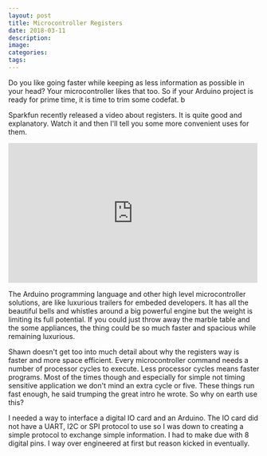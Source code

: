 ```yaml
---
layout: post
title: Microcontroller Registers
date: 2018-03-11
description: 
image: 
categories:
tags:
---
```


Do you like going faster while keeping as less information as possible in your head? Your microcontroller likes that too.
So if your Arduino project is ready for prime time, it is time to trim some codefat. b

Sparkfun recently released a video about registers. It is quite good and explanatory. Watch it and then I'll tell you some more convenient uses for them.

<iframe width="500" height="281" src="https://www.youtube.com/embed/6q1yEb_ukw8" frameborder="0" allow="autoplay; encrypted-media" allowfullscreen></iframe> 

<!--more-->

The Arduino programming language and other high level microcontroller solutions, are like luxurious trailers for embeded developers. It has all the beautiful bells and whistles around a big powerful engine but the weight is limiting its full potential. If you could just throw away the marble table and the some appliances, the thing could be so much faster and spacious while remaining luxurious.

Shawn doesn't get too into much detail about why the registers way is faster and more space efficient. Every microcontroller command needs a number of processor cycles to execute. Less processor cycles means faster programs. Most of the times though and especially for simple not timing sensitive application we don't mind an extra cycle or five. These things run fast enough, he said trumping the great intro he wrote. So why on earth use this?

I needed a way to interface a digital IO card and an Arduino. The IO card did not have a UART, I2C or SPI protocol to use so I was down to creating a simple protocol to exchange simple information. I had to make due with 8 digital pins. I way over engineered at first but reason kicked in eventually.